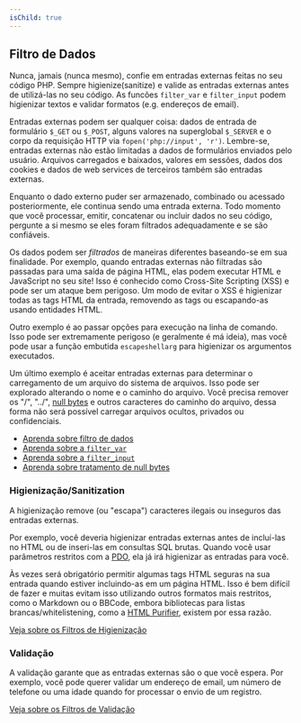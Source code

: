 ```yaml
---
isChild: true
---
```


## Filtro de Dados

Nunca, jamais (nunca mesmo), confie em entradas externas feitas no seu código PHP. Sempre higienize(sanitize) e valide
as entradas externas antes de utilizá-las no seu código. As funcões `filter_var` e `filter_input` podem higienizar textos e validar formatos (e.g.
endereços de email).

Entradas externas podem ser qualquer coisa: dados de entrada de formulário `$_GET` ou `$_POST`, alguns valores na superglobal
`$_SERVER` e o corpo da requisição HTTP via `fopen('php://input', 'r')`. Lembre-se, entradas externas não estão
limitadas a dados de formulários enviados pelo usuário. Arquivos carregados e baixados, valores em sessões, dados dos cookies
e dados de web services de terceiros também são entradas externas.

Enquanto o dado externo puder ser armazenado, combinado ou acessado posteriormente, ele continua sendo uma entrada externa. Todo
momento que você processar, emitir, concatenar ou incluir dados no seu código, pergunte a si mesmo se
eles foram filtrados adequadamente e se são confiáveis.

Os dados podem ser _filtrados_ de maneiras diferentes baseando-se em sua finalidade. Por exemplo, quando entradas externas não filtradas são passadas
para uma saída de página HTML, elas podem executar HTML e JavaScript no seu site! Isso é conhecido como Cross-Site
Scripting (XSS) e pode ser um ataque bem perigoso. Um modo de evitar o XSS é higienizar todas as tags HTML
da entrada, removendo as tags ou escapando-as usando entidades HTML.

Outro exemplo é ao passar opções para execução na linha de comando. Isso pode ser extremamente perigoso
(e geralmente é má ideia), mas você pode usar a função embutida `escapeshellarg` para higienizar os argumentos
executados.

Um último exemplo é aceitar entradas externas para determinar o carregamento de um arquivo do sistema de arquivos. Isso pode ser explorado
alterando o nome e o caminho do arquivo. Você precisa remover os "/", "../", [null bytes][6] e outros caracteres do caminho do arquivo, dessa forma
não será possível carregar arquivos ocultos, privados ou confidenciais.

* [Aprenda sobre filtro de dados][1]
* [Aprenda sobre a `filter_var`][4]
* [Aprenda sobre a `filter_input`][5]
* [Aprenda sobre tratamento de null bytes][6]

### Higienização/Sanitization

A higienização remove (ou "escapa") caracteres ilegais ou inseguros das entradas externas.

Por exemplo, você deveria higienizar entradas externas antes de incluí-las no HTML ou de inseri-las
em consultas SQL brutas. Quando você usar parâmetros restritos com a [PDO](#databases), ela já irá
higienizar as entradas para você.

Às vezes será obrigatório permitir algumas tags HTML seguras na sua entrada quando estiver incluindo-as em um página
HTML. Isso é bem difícil de fazer e muitas evitam isso utilizando outros formatos mais restritos, como
o Markdown ou o BBCode, embora bibliotecas para listas brancas/whitelistening, como a [HTML Purifier][html-purifier], existem
por essa razão.

[Veja sobre os Filtros de Higienização][2]

### Validação

A validação garante que as entradas externas são o que você espera. Por exemplo, você pode querer validar um
endereço de email, um número de telefone ou uma idade quando for processar o envio de um registro.

[Veja sobre os Filtros de Validação][3]

[1]: http://www.php.net/manual/en/book.filter.php
[2]: http://www.php.net/manual/en/filter.filters.sanitize.php
[3]: http://www.php.net/manual/en/filter.filters.validate.php
[4]: http://php.net/manual/en/function.filter-var.php
[5]: http://www.php.net/manual/en/function.filter-input.php
[6]: http://php.net/manual/en/security.filesystem.nullbytes.php
[html-purifier]: http://htmlpurifier.org/
